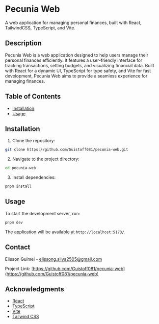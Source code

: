 # Pecunia Web

A web application for managing personal finances, built with React, TailwindCSS, TypeScript, and Vite.

## Description

Pecunia Web is a web application designed to help users manage their personal finances efficiently. It features a user-friendly interface for tracking transactions, setting budgets, and visualizing financial data. Built with React for a dynamic UI, TypeScript for type safety, and Vite for fast development, Pecunia Web aims to provide a seamless experience for managing finances.

## Table of Contents

- [Installation](#installation)
- [Usage](#usage)

## Installation

1. Clone the repository:

```bash
git clone https://github.com/Guistoff081/pecunia-web.git
```

2. Navigate to the project directory:

```bash
cd pecunia-web
```

3. Install dependencies:

```bash
pnpm install
```

## Usage

To start the development server, run:

```bash
pnpm dev
```

The application will be available at `http://localhost:5173/`.

## Contact

Elisson Guímel - <elissong.silva2505@gmail.com>

Project Link: [https://github.com/Guistoff081/pecunia-web](https://github.com/Guistoff081/pecunia-web)

## Acknowledgments

- [React](https://reactjs.org/)
- [TypeScript](https://www.typescriptlang.org/)
- [Vite](https://vitejs.dev/)
- [Tailwind CSS](https://tailwindcss.com/)
